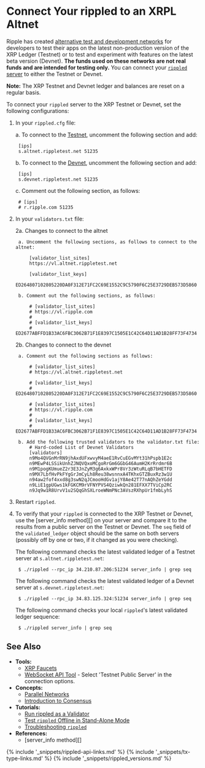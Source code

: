 # Connect Your rippled to an XRPL Altnet

Ripple has created [alternative test and development networks](parallel-networks.html) for developers to test their apps on the latest non-production version of the XRP Ledger (Testnet) or to test and experiment with features on the latest beta version (Devnet). **The funds used on these networks are not real funds and are intended for testing only.** You can connect your [`rippled` server](the-rippled-server.html) to either the Testnet or Devnet.

**Note:** The XRP Testnet and Devnet ledger and balances are reset on a regular basis.

To connect your `rippled` server to the XRP Testnet or Devnet, set the following configurations:

1. In your `rippled.cfg` file:

    a. To connect to the [Testnet](xrp-testnet-faucet.html), uncomment the following section and add:

        [ips]
        s.altnet.rippletest.net 51235

    b. To connect to the [Devnet](xrp-testnet-faucet.html), uncomment the following section and add:

        [ips]
        s.devnet.rippletest.net 51235

    c. Comment out the following section, as follows:

        # [ips]
        # r.ripple.com 51235



2. In your `validators.txt` file:

    2a. Changes to connect to the altnet

        a. Uncomment the following sections, as follows to connect to the altnet:

            [validator_list_sites]
            https://vl.altnet.rippletest.net

            [validator_list_keys]
            ED264807102805220DA0F312E71FC2C69E1552C9C5790F6C25E3729DEB573D5860

        b. Comment out the following sections, as follows:

            # [validator_list_sites]
            # https://vl.ripple.com
            #
            # [validator_list_keys]
            # ED2677ABFFD1B33AC6FBC3062B71F1E8397C1505E1C42C64D11AD1B28FF73F4734
        
    2b. Changes to connect to the devnet
    
        a. Comment out the following sections as follows: 
        
            # [validator_list_sites]
            # https://vl.altnet.rippletest.net

            # [validator_list_keys]
            # ED264807102805220DA0F312E71FC2C69E1552C9C5790F6C25E3729DEB573D5860        
        
            # [validator_list_sites]
            # https://vl.ripple.com
            #
            # [validator_list_keys]
            # ED2677ABFFD1B33AC6FBC3062B71F1E8397C1505E1C42C64D11AD1B28FF73F4734
        
        b. Add the following trusted validators to the validator.txt file:
            # Hard-coded List of Devnet Validators
            [validators]
            n9Mo4QVGnMrRN9jhAxdUFxwvyM4aeE1RvCuEGvMYt31hPspb1E2c 
            n9MEwP4LSSikUnhZJNQVQxoMCgoRrGm6GGbG46AumH2KrRrdmr6B 
            n9M1pogKUmueZ2r3E3JnZyM3g6AxkxWPr8Vr3zWtuRLqB7bHETFD 
            n9MX7LbfHvPkFYgGrJmCyLh8Reu38wsnnxA4TKhxGTZBuxRz3w1U 
            n94aw2fof4xxd8g3swN2qJCmooHdGv1ajY8Ae42T77nAQhZeYGdd 
            n9LiE1gpUGws1kFGKCM9rVFNYPVS4QziwkQn281EFXX7TViCp2RC 
            n9Jq9w1R8UrvV1u2SQqGhSXLroeWNmPNc3AVszRXhpUr1fmbLyhS
           

3. Restart `rippled`.

4. To verify that your `rippled` is connected to the XRP Testnet or Devnet, use the [server_info method][] on your server and compare it to the results from a public server on the Testnet or Devnet. The `seq` field of the `validated_ledger` object should be the same on both servers (possibly off by one or two, if it changed as you were checking).

    The following command checks the latest validated ledger of a Testnet server at `s.altnet.rippletest.net`:

        $ ./rippled --rpc_ip 34.210.87.206:51234 server_info | grep seq

    The following command checks the latest validated ledger of a Devnet server at `s.devnet.rippletest.net`:

        $ ./rippled --rpc_ip 34.83.125.324:51234 server_info | grep seq

    The following command checks your local `rippled`'s latest validated ledger sequence:

        $ ./rippled server_info | grep seq


## See Also

- **Tools:**
    - [XRP Faucets](xrp-testnet-faucet.html)
    - [WebSocket API Tool](websocket-api-tool.html) - Select 'Testnet Public Server' in the connection options.
- **Concepts:**
    - [Parallel Networks](parallel-networks.html)
    - [Introduction to Consensus](intro-to-consensus.html)
- **Tutorials:**
    - [Run rippled as a Validator](run-rippled-as-a-validator.html)
    - [Test `rippled` Offline in Stand-Alone Mode](use-stand-alone-mode.html)
    - [Troubleshooting `rippled`](troubleshoot-the-rippled-server.html)
- **References:**
    - [server_info method][]



<!--{# common link defs #}-->
{% include '_snippets/rippled-api-links.md' %}
{% include '_snippets/tx-type-links.md' %}
{% include '_snippets/rippled_versions.md' %}
